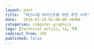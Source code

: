```yaml
---
layout: post
title:  "테크니컬 아티스트를 위한 추천 서적"
date:   2016-01-10 01:00:00 +0900
categories: computer-graphics
tags: [technical_artist, ta, 책]
redirect_from: /69
published: false
---
```

